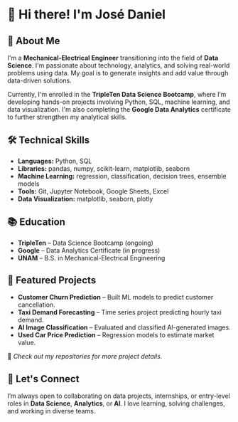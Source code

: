 # 👋 Hi there! I'm José Daniel

## 🧠 About Me
I'm a **Mechanical-Electrical Engineer** transitioning into the field of **Data Science**. I'm passionate about technology, analytics, and solving real-world problems using data. My goal is to generate insights and add value through data-driven solutions.

Currently, I'm enrolled in the **TripleTen Data Science Bootcamp**, where I’m developing hands-on projects involving Python, SQL, machine learning, and data visualization. I'm also completing the **Google Data Analytics** certificate to further strengthen my analytical skills.

## 🛠️ Technical Skills
- **Languages:** Python, SQL  
- **Libraries:** pandas, numpy, scikit-learn, matplotlib, seaborn  
- **Machine Learning:** regression, classification, decision trees, ensemble models  
- **Tools:** Git, Jupyter Notebook, Google Sheets, Excel  
- **Data Visualization:** matplotlib, seaborn, plotly

## 📚 Education
- **TripleTen** – Data Science Bootcamp (ongoing)  
- **Google** – Data Analytics Certificate (in progress)  
- **UNAM** – B.S. in Mechanical-Electrical Engineering

## 🧪 Featured Projects
- **Customer Churn Prediction** – Built ML models to predict customer cancellation.  
- **Taxi Demand Forecasting** – Time series project predicting hourly taxi demand.  
- **AI Image Classification** – Evaluated and classified AI-generated images.  
- **Used Car Price Prediction** – Regression models to estimate market value.

📌 *Check out my repositories for more project details.*

## 🤝 Let's Connect
I’m always open to collaborating on data projects, internships, or entry-level roles in **Data Science**, **Analytics**, or **AI**. I love learning, solving challenges, and working in diverse teams.
